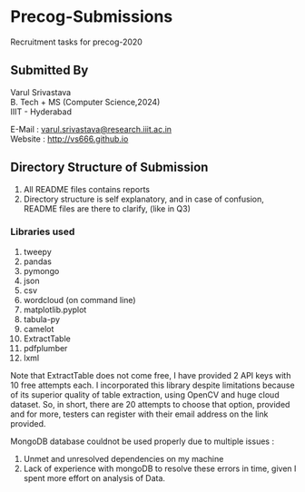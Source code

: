 # Precog-Submissions
Recruitment tasks for precog-2020

## Submitted By 

Varul Srivastava    
B. Tech + MS (Computer Science,2024)     
IIIT - Hyderabad    


E-Mail : varul.srivastava@research.iiit.ac.in   
Website : http://vs666.github.io

## Directory Structure of Submission

1. All README files contains reports 
2. Directory structure is self explanatory, and in case of confusion, README files are there to clarify, (like in Q3)

### Libraries used 

1. tweepy
2. pandas
3. pymongo 
4. json
5. csv
6. wordcloud (on command line)
7. matplotlib.pyplot
8. tabula-py
9. camelot
10. ExtractTable
11. pdfplumber
12. lxml

Note that ExtractTable does not come free, I have provided 2 API keys with 10 free attempts each. I incorporated this library despite limitations because of its superior quality of table extraction, using OpenCV and huge cloud dataset. So, in short, there are 20 attempts to choose that option, provided and for more, testers can register with their email address on the link provided.

MongoDB database couldnot be used properly due to multiple issues : 
1. Unmet and unresolved dependencies on my machine
2. Lack of experience with mongoDB to resolve these errors in time, given I spent more effort on analysis of Data.
